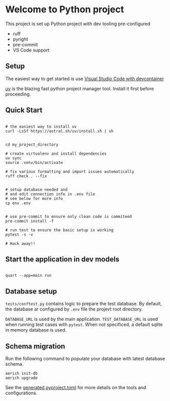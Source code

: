 
# Welcome to Python project

This project is set up Python project with dev tooling pre-configured

* ruff
* pyright
* pre-commit
* VS Code support

## Setup

The easiest way to get started is use [Visual Studio Code with devcontainer](https://code.visualstudio.com/docs/devcontainers/containers)

[uv](https://github.com/astral-sh/uv) is the blazing fast python project manager tool. Install it first before proceeding.


## Quick Start

```shell

# the easiest way to install uv
curl -LsSf https://astral.sh/uv/install.sh | sh


cd my_project_directory

# create virtualenv and install dependencies
uv sync
source .venv/bin/activate

# fix various formatting and import issues automatically
ruff check . --fix


# setup database needed and
# and edit connection info in .env file
# see below for more info
cp env .env


# use pre-commit to ensure only clean code is commiteed
pre-commit install -f

# run test to ensure the basic setup is working
pytest -s -v

# Hack away!!

```


## Start the application in dev models
```shell

quart --app=main run

```





## Database setup
```tests/conftest.py``` contains logic to prepare the test database. By default, the database ar configured by ```.env``` file the projevt root directory.

```DATABASE_URL``` is used by the main application.
```TEST_DATABASE_URL``` is used when running test cases with ```pytest```. When not specificed, a default sqlite in memory database is used.

## Schema migration
Run the following command to populate your database with latest database schema.
```shell
aerich init-db
aerich upgrade

```



See the [generated pyproject.toml](pyproject.toml) for more details on the tools and configurations.
